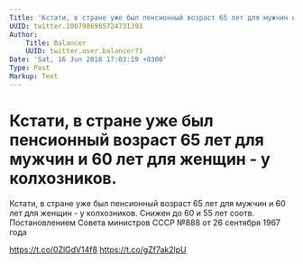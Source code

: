 ```yaml
---
Title: 'Кстати, в стране уже был пенсионный возраст 65 лет для мужчин и 60 лет для женщин - у колхозников.'
UUID: twitter.1007986985724731393
Author:
    Title: Balancer
    UUID: twitter.user.balancer73
Date: 'Sat, 16 Jun 2018 17:03:19 +0300'
Type: Post
Markup: Text
---
```


# Кстати, в стране уже был пенсионный возраст 65 лет для мужчин и 60 лет для женщин - у колхозников.

Кстати, в стране уже был пенсионный возраст 65 лет для
мужчин и 60 лет для женщин - у колхозников. Снижен до 60 и
55 лет соотв. Постановлением Совета министров СССР №888 от
26 сентября 1967 года

https://t.co/0ZlGdV14f8 https://t.co/gZf7ak2lpU